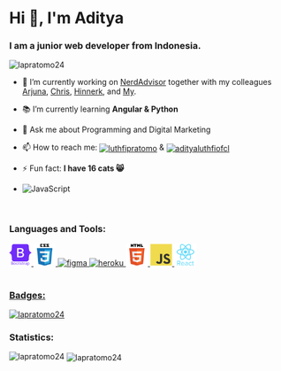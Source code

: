 <h1>Hi 👋, I'm Aditya</h1>
<h3>I am a junior web developer from Indonesia.</h3> <p align="left"> <img src="https://komarev.com/ghpvc/?username=lapratomo24&label=Profile%20views&color=0e75b6&style=flat" alt="lapratomo24" /> </p>

- 🔭 I’m currently working on [NerdAdvisor](https://github.com/hkuennen/nerdadvisor) together with my colleagues [Arjuna](https://github.com/ajsath), [Chris](https://github.com/BirdBoxCode), [Hinnerk](https://github.com/hkuennen), and [My](https://github.com/mytranbui).

- :books: I’m currently learning **Angular & Python**

- 💬 Ask me about Programming and Digital Marketing

- 📫 How to reach me: <a href="https://linkedin.com/in/luthfipratomo" target="blank"><img align="center" src="https://raw.githubusercontent.com/rahuldkjain/github-profile-readme-generator/master/src/images/icons/Social/linked-in-alt.svg" alt="luthfipratomo" height="10" width="20" /></a> & <a href="https://instagram.com/adityaluthfiofcl" target="blank"><img align="center" src="https://raw.githubusercontent.com/rahuldkjain/github-profile-readme-generator/master/src/images/icons/Social/instagram.svg" alt="adityaluthfiofcl" height="10" width="20" /></a>

- ⚡ Fun fact: **I have 16 cats :smile_cat:**

- ![JavaScript](https://img.shields.io/badge/JavaScript-8A2BE2?style=for-the-badge&logo=javascript&logoColor=yellow&labelColor=purple&color=black)

<br>



<h3 align="left">Languages and Tools:</h3>
<p align="left"> <a href="https://getbootstrap.com" target="_blank" rel="noreferrer"> <img src="https://raw.githubusercontent.com/devicons/devicon/master/icons/bootstrap/bootstrap-plain-wordmark.svg" alt="bootstrap" width="40" height="40"/> </a> <a href="https://www.w3schools.com/css/" target="_blank" rel="noreferrer"> <img src="https://raw.githubusercontent.com/devicons/devicon/master/icons/css3/css3-original-wordmark.svg" alt="css3" width="40" height="40"/> </a> <a href="https://www.figma.com/" target="_blank" rel="noreferrer"> <img src="https://www.vectorlogo.zone/logos/figma/figma-icon.svg" alt="figma" width="40" height="40"/> </a> <a href="https://heroku.com" target="_blank" rel="noreferrer"> <img src="https://www.vectorlogo.zone/logos/heroku/heroku-icon.svg" alt="heroku" width="40" height="40"/> </a> <a href="https://www.w3.org/html/" target="_blank" rel="noreferrer"> <img src="https://raw.githubusercontent.com/devicons/devicon/master/icons/html5/html5-original-wordmark.svg" alt="html5" width="40" height="40"/> </a> <a href="https://developer.mozilla.org/en-US/docs/Web/JavaScript" target="_blank" rel="noreferrer"> <img src="https://raw.githubusercontent.com/devicons/devicon/master/icons/javascript/javascript-original.svg" alt="javascript" width="40" height="40"/> </a> <a href="https://www.photoshop.com/en" target="_blank" rel="noreferrer"> <a href="https://reactjs.org/" target="_blank" rel="noreferrer"> <img src="https://raw.githubusercontent.com/devicons/devicon/master/icons/react/react-original-wordmark.svg" alt="react" width="40" height="40"/>

<br>
<br>

<h3 align="left">Badges:</h3>
<p align="left"> <a href="https://github.com/ryo-ma/github-profile-trophy"><img src="https://github-profile-trophy.vercel.app/?username=lapratomo24" alt="lapratomo24" /></a> </p>

<h3 align="left">Statistics:</h3>
<p><img align="left" src="https://github-readme-stats.vercel.app/api/top-langs?username=lapratomo24&show_icons=true&locale=en&layout=compact" alt="lapratomo24" /></p>

<p>&nbsp;<img align="center" src="https://github-readme-stats.vercel.app/api?username=lapratomo24&show_icons=true&locale=en" alt="lapratomo24" /></p>
